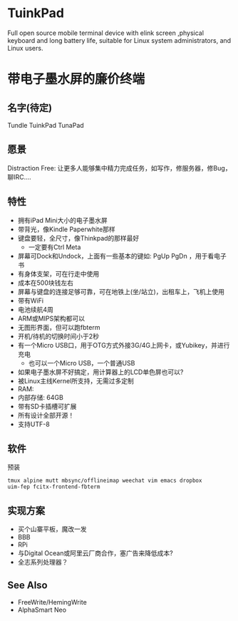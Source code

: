 # TuinkPad

Full open source mobile terminal device with elink screen ,physical keyboard and long battery life, suitable for Linux system administrators, and Linux users.


# 带电子墨水屏的廉价终端

## 名字(待定)

Tundle
TuinkPad
TunaPad

## 愿景

Distraction Free: 让更多人能够集中精力完成任务，如写作，修服务器，修Bug，聊IRC....

## 特性

 - 拥有iPad Mini大小的电子墨水屏
 - 带背光，像Kindle Paperwhite那样
 - 键盘要轻，全尺寸，像Thinkpad的那样最好
	 - 一定要有Ctrl Meta 
 - 屏幕可Dock和Undock，上面有一些基本的键如: PgUp PgDn ，用于看电子书
 - 有身体支架，可在行走中使用
 - 成本在500块钱左右
 - 屏幕与键盘的连接足够可靠，可在地铁上(坐/站立)，出租车上，飞机上使用
 - 带有WiFi
 - 电池续航4周
 - ARM或MIPS架构都可以
 - 无图形界面，但可以跑fbterm
 - 开机/待机的切换时间小于2秒
 - 有一个Micro USB口，用于OTG方式外接3G/4G上网卡，或Yubikey，并进行充电
	 - 也可以一个Micro USB，一个普通USB
 - 如果电子墨水屏不好搞定，用计算器上的LCD单色屏也可以?
 - 被Linux主线Kernel所支持，无需过多定制
 - RAM:
 - 内部存储: 64GB
 - 带有SD卡插槽可扩展
 - 所有设计全部开源！
 - 支持UTF-8

## 软件

预装

```
tmux alpine mutt mbsync/offlineimap weechat vim emacs dropbox 
uim-fep fcitx-frontend-fbterm
```

## 实现方案
- 买个山寨平板，魔改一发
- BBB
- RPi
- 与Digital Ocean或阿里云厂商合作，塞广告来降低成本?
- 全志系列处理器？

## See Also

 - FreeWrite/HemingWrite
 - AlphaSmart Neo


